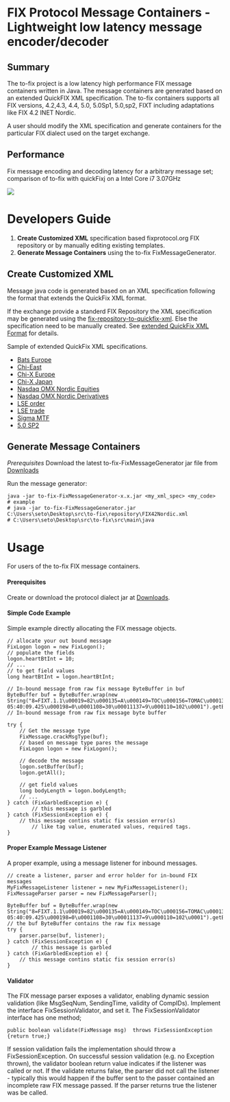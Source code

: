 # FIX Protocol Message Containers - Lightweight  low latency message encoder/decoder #

## Summary ##
The to-fix project is a low latency high performance FIX message containers written in Java. The message containers are generated based on an extended QuickFIX XML specification. The to-fix containers supports all FIX versions, 4.2,4.3, 4.4, 5.0, 5.0Sp1, 5.0,sp2, FIXT including adaptations like FIX 4.2 INET Nordic.

A user should modify the XML specification and generate containers for the particular FIX dialect used on the target exchange.

## Performance ##
Fix message encoding and decoding latency for a arbitrary message set; comparison of to-fix with quickFixj on a Intel Core i7 3.07GHz

<img src='http://tomac.org/images/QuickFixToFixPerformanceComparison.png' />


# Developers Guide #
  1. **Create Customized XML** specification based fixprotocol.org FIX repository or by manually editing existing templates.
  1. **Generate Message Containers** using the to-fix FixMessageGenerator.

## Create Customized XML ##
Message java code is generated based on an XML specification following the format that extends the QuickFix XML format.

If the exchange provide a standerd FIX Repository the XML specification may be generated using the [fix-repository-to-quickfix-xml](http://code.google.com/p/fix-repository-to-quickfix-xml/).
Else the specification need to be manually created.  See [extended QuickFix XML Format](XMLFormat.md) for details.

Sample of extended QuickFix XML specifications.
  * [Bats Europe](http://code.google.com/p/to-fix/source/browse/trunk/repository/FIX42BatsEurope.xml)
  * [Chi-East](http://code.google.com/p/to-fix/source/browse/trunk/repository/FIX42ChiEast.xml)
  * [Chi-X Europe](http://code.google.com/p/to-fix/source/browse/trunk/repository/FIX42ChiXEurope.xml)
  * [Chi-X Japan](http://code.google.com/p/to-fix/source/browse/trunk/repository/FIX42ChiXJapan.xml)
  * [Nasdaq OMX Nordic Equities](http://code.google.com/p/to-fix/source/browse/trunk/repository/FIX42Nordic.xml)
  * [Nasdaq OMX Nordic Derivatives](http://code.google.com/p/to-fix/source/browse/trunk/repository/FIX44Nordic.xml)
  * [LSE order](http://code.google.com/p/to-fix/source/browse/trunk/repository/FIX50LSE-order.xml)
  * [LSE trade](http://code.google.com/p/to-fix/source/browse/trunk/repository/FIX50LSE-trade.xml)
  * [Sigma MTF](http://code.google.com/p/to-fix/source/browse/trunk/repository/FIX42SigmaMTF.xml)
  * [5.0 SP2](http://code.google.com/p/to-fix/source/browse/trunk/repository/FIX50SP2.xml)

## Generate Message Containers ##

_Prerequisites_
Download the latest to-fix-FixMessageGenerator jar file from [Downloads](http://code.google.com/p/to-fix/downloads/list)

Run the message generator:
```
java -jar to-fix-FixMessageGenerator-x.x.jar <my_xml_spec> <my_code>
# example
# java -jar to-fix-FixMessageGenerator.jar C:\Users\seto\Desktop\src\to-fix\repository\FIX42Nordic.xml 
# C:\Users\seto\Desktop\src\to-fix\src\main\java
```


# Usage #
For users of the to-fix FIX message containers.

#### Prerequisites ####
Create or download the protocol dialect jar at [Downloads](http://code.google.com/p/to-fix/downloads/list).

#### Simple Code Example ####
Simple example directly allocating the FIX message objects.
```
// allocate your out bound message
FixLogon logon = new FixLogon();
// populate the fields
logon.heartBtInt = 10;
// ...
// to get field values
long heartBtInt = logon.heartBtInt;

// In-bound message from raw fix message ByteBuffer in buf
ByteBuffer buf = ByteBuffer.wrap(new String("8=FIXT.1.1\u00019=82\u000135=A\u000149=TOC\u000156=TOMAC\u000134=1\u000150=TOC\u000157=S\u000152=20110211-05:40:09.425\u000198=0\u0001108=30\u00011137=9\u000110=102\u0001").getBytes());
// In-bound message from raw fix message byte buffer

try {
	// Get the message type 
	FixMessage.crackMsgType(buf);
	// based on message type pares the message
	FixLogon logon = new FixLogon();

	// decode the message
	logon.setBuffer(buf);
	logon.getAll();

	// get field values
	long bodyLength = logon.bodyLength;
	// ...
} catch (FixGarbledException e) {
        // this message is garbled 
} catch (FixSessionException e) {
	// this message contins static fix session error(s)
        // like tag value, enumerated values, required tags.
}

```

#### Proper Example Message Listener ####
A proper example, using a message listener for inbound messages.
```
// create a listener, parser and error holder for in-bound FIX messages
MyFixMessageListener listener = new MyFixMessageListener();
FixMessageParser parser = new FixMessageParser();

ByteBuffer buf = ByteBuffer.wrap(new String("8=FIXT.1.1\u00019=82\u000135=A\u000149=TOC\u000156=TOMAC\u000134=1\u000150=TOC\u000157=S\u000152=20110211-05:40:09.425\u000198=0\u0001108=30\u00011137=9\u000110=102\u0001").getBytes());
// the buf ByteBuffer contains the raw fix message
try {
	parser.parse(buf, listener);
} catch (FixSessionException e) {
        // this message is garbled
} catch (FixGarbledException e) {
	// this message contins static fix session error(s)
}
```

#### Validator ####
The FIX message parser exposes a validator, enabling dynamic session validation (like MsgSeqNum, SendingTime, validity of CompIDs).
Implement the interface FixSessionValidator, and set it.
The FixSessionValidator interface has one method;
```
public boolean validate(FixMessage msg)  throws FixSessionException {return true;}
```
If session validation fails the implementation should throw a FixSessionException.
On successful session validation (e.g. no Exception thrown), the validator boolean return value indicates if the listener was called or not. If the validate returns false, the parser did not call the listener - typically this would happen if the buffer sent to the passer contained an incomplete raw FIX message passed. If the parser returns true the listener was be called.






